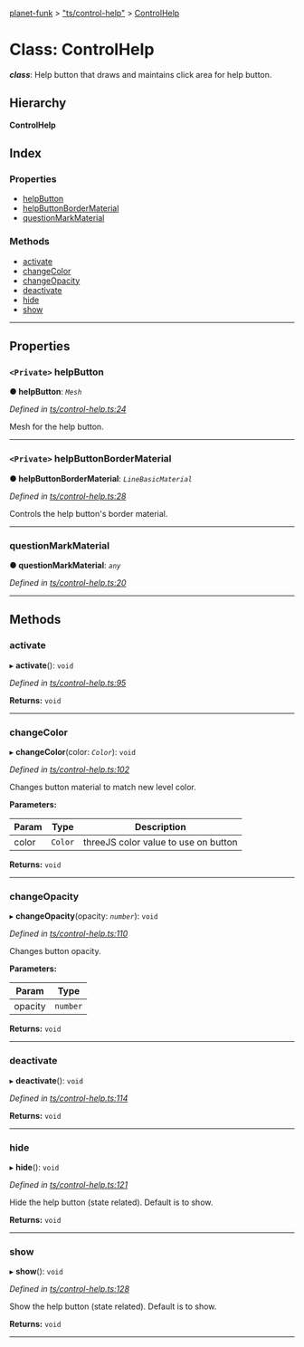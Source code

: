 [planet-funk](../README.md) > ["ts/control-help"](../modules/_ts_control_help_.md) > [ControlHelp](../classes/_ts_control_help_.controlhelp.md)

# Class: ControlHelp

*__class__*: Help button that draws and maintains click area for help button.

## Hierarchy

**ControlHelp**

## Index

### Properties

* [helpButton](_ts_control_help_.controlhelp.md#helpbutton)
* [helpButtonBorderMaterial](_ts_control_help_.controlhelp.md#helpbuttonbordermaterial)
* [questionMarkMaterial](_ts_control_help_.controlhelp.md#questionmarkmaterial)

### Methods

* [activate](_ts_control_help_.controlhelp.md#activate)
* [changeColor](_ts_control_help_.controlhelp.md#changecolor)
* [changeOpacity](_ts_control_help_.controlhelp.md#changeopacity)
* [deactivate](_ts_control_help_.controlhelp.md#deactivate)
* [hide](_ts_control_help_.controlhelp.md#hide)
* [show](_ts_control_help_.controlhelp.md#show)

---

## Properties

<a id="helpbutton"></a>

### `<Private>` helpButton

**● helpButton**: *`Mesh`*

*Defined in [ts/control-help.ts:24](https://github.com/WilliamRADFunk/planet-funk/blob/a234299/src/ts/control-help.ts#L24)*

Mesh for the help button.

___
<a id="helpbuttonbordermaterial"></a>

### `<Private>` helpButtonBorderMaterial

**● helpButtonBorderMaterial**: *`LineBasicMaterial`*

*Defined in [ts/control-help.ts:28](https://github.com/WilliamRADFunk/planet-funk/blob/a234299/src/ts/control-help.ts#L28)*

Controls the help button's border material.

___
<a id="questionmarkmaterial"></a>

###  questionMarkMaterial

**● questionMarkMaterial**: *`any`*

*Defined in [ts/control-help.ts:20](https://github.com/WilliamRADFunk/planet-funk/blob/a234299/src/ts/control-help.ts#L20)*

___

## Methods

<a id="activate"></a>

###  activate

▸ **activate**(): `void`

*Defined in [ts/control-help.ts:95](https://github.com/WilliamRADFunk/planet-funk/blob/a234299/src/ts/control-help.ts#L95)*

**Returns:** `void`

___
<a id="changecolor"></a>

###  changeColor

▸ **changeColor**(color: *`Color`*): `void`

*Defined in [ts/control-help.ts:102](https://github.com/WilliamRADFunk/planet-funk/blob/a234299/src/ts/control-help.ts#L102)*

Changes button material to match new level color.

**Parameters:**

| Param | Type | Description |
| ------ | ------ | ------ |
| color | `Color` |  threeJS color value to use on button |

**Returns:** `void`

___
<a id="changeopacity"></a>

###  changeOpacity

▸ **changeOpacity**(opacity: *`number`*): `void`

*Defined in [ts/control-help.ts:110](https://github.com/WilliamRADFunk/planet-funk/blob/a234299/src/ts/control-help.ts#L110)*

Changes button opacity.

**Parameters:**

| Param | Type |
| ------ | ------ |
| opacity | `number` |

**Returns:** `void`

___
<a id="deactivate"></a>

###  deactivate

▸ **deactivate**(): `void`

*Defined in [ts/control-help.ts:114](https://github.com/WilliamRADFunk/planet-funk/blob/a234299/src/ts/control-help.ts#L114)*

**Returns:** `void`

___
<a id="hide"></a>

###  hide

▸ **hide**(): `void`

*Defined in [ts/control-help.ts:121](https://github.com/WilliamRADFunk/planet-funk/blob/a234299/src/ts/control-help.ts#L121)*

Hide the help button (state related). Default is to show.

**Returns:** `void`

___
<a id="show"></a>

###  show

▸ **show**(): `void`

*Defined in [ts/control-help.ts:128](https://github.com/WilliamRADFunk/planet-funk/blob/a234299/src/ts/control-help.ts#L128)*

Show the help button (state related). Default is to show.

**Returns:** `void`

___

